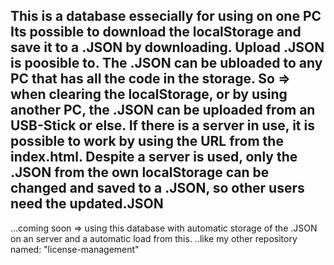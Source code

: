 This is a database essecially for using on one PC
Its possible to download the localStorage and save it to a .JSON by downloading.
Upload .JSON is poosible to.
The .JSON can be ubloaded to any PC that has all the code in the storage.
So => when clearing the localStorage, or by using another PC, the .JSON can be uploaded from an USB-Stick or else.
If there is a server in use, it is possible to work by using the URL from the index.html.
Despite a server is used, only the .JSON from the own localStorage can be changed and saved to a .JSON, so other users need the updated.JSON
------------
...coming soon => using this database with automatic storage of the .JSON on an server and a automatic load from this.
..like my other repository named: "license-management"

